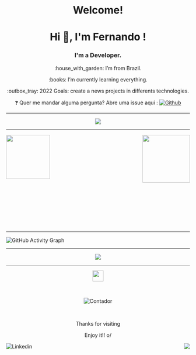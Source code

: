 
 <h1 align="center"><strong>Welcome!</strong></h1>

<h1 align="center">Hi 👋, I'm Fernando !</h1>
<h3 align="center">I'm a Developer.</h3> 


<p align="center">:house_with_garden: I’m from Brazil. </p>

<p align="center">:books: I’m currently learning everything. </p>

<p align="center"> :outbox_tray: 2022 Goals: create a news projects in differents technologies.  </p>

<p align="center">  
 ❓  Quer me mandar alguma pergunta? Abre uma issue aqui :  
  <a href="https://github.com/740fernando/740fernando/issues">
<img src="https://badgen.net/github/open-issues/740fernando/740fernando?color=1dd3d6" alt="Github">
</a>
</p>

----------------------------------------------------------------------------------

<p align="center">
  <img alig src="https://github-profile-trophy.vercel.app/?username=740fernando&column=6&rank=SSS,SS,S,AAA,AA,A,B,C" />
</p>


----------------------------------------------------------------------------------

 
<img align="left" height="120px" src="https://github-readme-stats.vercel.app/api?username=740fernando&show_icons=true&theme=merko&count_private=true" />
<img align="right" height="130px" src="https://github-readme-stats.vercel.app/api/top-langs/?username=740fernando&layout=compact&theme=merko&count_private=true" />
<img height="250px" />

----------------------------------------------------------------------------------



![GitHub Activity Graph](https://activity-graph.herokuapp.com/graph?username=740fernando&bg_color=144a19&color=ff7c00&line=00ffff&point=ffffff&area=true&hide_border=false&count_private=true)


----------------------------------------------------------------------------------



<p align="center">
  <img alig src="https://github-readme-streak-stats.herokuapp.com/?user=740fernando&theme=dark" />
</p>
 
----------------------------------------------------------------------------------

<p align="center"> 
<img align="center" src=https://github.com/TheDudeThatCode/TheDudeThatCode/blob/master/Assets/Earth.gif width="30">
</p>

<br>

<p align="center">  
 <img src="https://visitor-badge.laobi.icu/badge?page_id=740fernando.740fernando" alt="Contador">
</p>

<br>

<p align="center">  
Thanks for visiting
</p>
<p align="center">  
Enjoy it!! o/
</p>

 <a href="https://www.linkedin.com/in/fernando-luiz-de-souza-vieira-842890153/">
 <img align="left" src="https://img.shields.io/badge/-LinkedIn-blue?style=flat-square&logo=Linkedin&logoColor=white&link=https://www.linkedin.com/in/fernando-luiz-de-souza-vieira-842890153" alt="Linkedin">
</a>
<img align="right" src="https://img.shields.io/github/followers/740fernando?label=Follow&style=social" />
 <img/>







